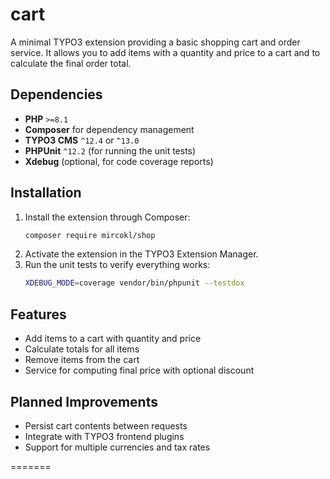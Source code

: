 # cart

A minimal TYPO3 extension providing a basic shopping cart and order service. It allows you to add items with a quantity and price to a cart and to calculate the final order total.

## Dependencies

- **PHP** `>=8.1`
- **Composer** for dependency management
- **TYPO3 CMS** `^12.4` or `^13.0`
- **PHPUnit** `^12.2` (for running the unit tests)
- **Xdebug** (optional, for code coverage reports)

## Installation

1. Install the extension through Composer:
   ```bash
   composer require mircokl/shop
   ```
2. Activate the extension in the TYPO3 Extension Manager.
3. Run the unit tests to verify everything works:
   ```bash
   XDEBUG_MODE=coverage vendor/bin/phpunit --testdox
   ```

## Features

- Add items to a cart with quantity and price
- Calculate totals for all items
- Remove items from the cart
- Service for computing final price with optional discount

## Planned Improvements

- Persist cart contents between requests
- Integrate with TYPO3 frontend plugins
- Support for multiple currencies and tax rates

=======

